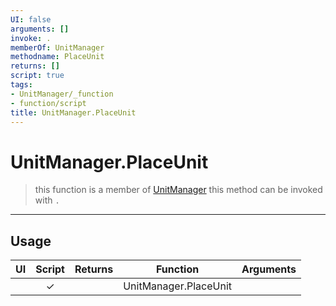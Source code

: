 ```yaml
---
UI: false
arguments: []
invoke: .
memberOf: UnitManager
methodname: PlaceUnit
returns: []
script: true
tags:
- UnitManager/_function
- function/script
title: UnitManager.PlaceUnit
---
```

# UnitManager.PlaceUnit
> this function is a member of [UnitManager](civ-6/lua/UnitManager.md)
> this method can be invoked with `.`
-----
## Usage
|  UI | Script | Returns | Function | Arguments |
|:---:|:------:|-------:|:--------:|:---------|
| |✓||UnitManager.PlaceUnit||

